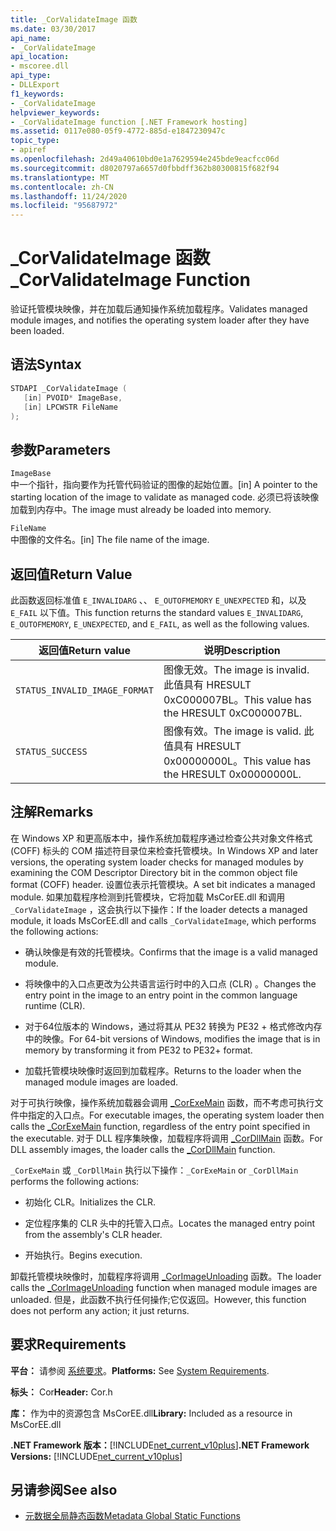 ```yaml
---
title: _CorValidateImage 函数
ms.date: 03/30/2017
api_name:
- _CorValidateImage
api_location:
- mscoree.dll
api_type:
- DLLExport
f1_keywords:
- _CorValidateImage
helpviewer_keywords:
- _CorValidateImage function [.NET Framework hosting]
ms.assetid: 0117e080-05f9-4772-885d-e1847230947c
topic_type:
- apiref
ms.openlocfilehash: 2d49a40610bd0e1a7629594e245bde9eacfcc06d
ms.sourcegitcommit: d8020797a6657d0fbbdff362b80300815f682f94
ms.translationtype: MT
ms.contentlocale: zh-CN
ms.lasthandoff: 11/24/2020
ms.locfileid: "95687972"
---
```

# <a name="_corvalidateimage-function"></a><span data-ttu-id="9c46c-102">_CorValidateImage 函数</span><span class="sxs-lookup"><span data-stu-id="9c46c-102">_CorValidateImage Function</span></span>

<span data-ttu-id="9c46c-103">验证托管模块映像，并在加载后通知操作系统加载程序。</span><span class="sxs-lookup"><span data-stu-id="9c46c-103">Validates managed module images, and notifies the operating system loader after they have been loaded.</span></span>  
  
## <a name="syntax"></a><span data-ttu-id="9c46c-104">语法</span><span class="sxs-lookup"><span data-stu-id="9c46c-104">Syntax</span></span>  
  
```cpp  
STDAPI _CorValidateImage (
   [in] PVOID* ImageBase,  
   [in] LPCWSTR FileName  
);  
```  
  
## <a name="parameters"></a><span data-ttu-id="9c46c-105">参数</span><span class="sxs-lookup"><span data-stu-id="9c46c-105">Parameters</span></span>  

 `ImageBase`  
 <span data-ttu-id="9c46c-106">中一个指针，指向要作为托管代码验证的图像的起始位置。</span><span class="sxs-lookup"><span data-stu-id="9c46c-106">[in] A pointer to the starting location of the image to validate as managed code.</span></span> <span data-ttu-id="9c46c-107">必须已将该映像加载到内存中。</span><span class="sxs-lookup"><span data-stu-id="9c46c-107">The image must already be loaded into memory.</span></span>  
  
 `FileName`  
 <span data-ttu-id="9c46c-108">中图像的文件名。</span><span class="sxs-lookup"><span data-stu-id="9c46c-108">[in] The file name of the image.</span></span>  
  
## <a name="return-value"></a><span data-ttu-id="9c46c-109">返回值</span><span class="sxs-lookup"><span data-stu-id="9c46c-109">Return Value</span></span>  

 <span data-ttu-id="9c46c-110">此函数返回标准值 `E_INVALIDARG` 、、 `E_OUTOFMEMORY` `E_UNEXPECTED` 和，以及 `E_FAIL` 以下值。</span><span class="sxs-lookup"><span data-stu-id="9c46c-110">This function returns the standard values `E_INVALIDARG`, `E_OUTOFMEMORY`, `E_UNEXPECTED`, and `E_FAIL`, as well as the following values.</span></span>  
  
|<span data-ttu-id="9c46c-111">返回值</span><span class="sxs-lookup"><span data-stu-id="9c46c-111">Return value</span></span>|<span data-ttu-id="9c46c-112">说明</span><span class="sxs-lookup"><span data-stu-id="9c46c-112">Description</span></span>|  
|------------------|-----------------|  
|`STATUS_INVALID_IMAGE_FORMAT`|<span data-ttu-id="9c46c-113">图像无效。</span><span class="sxs-lookup"><span data-stu-id="9c46c-113">The image is invalid.</span></span> <span data-ttu-id="9c46c-114">此值具有 HRESULT 0xC000007BL。</span><span class="sxs-lookup"><span data-stu-id="9c46c-114">This value has the HRESULT 0xC000007BL.</span></span>|  
|`STATUS_SUCCESS`|<span data-ttu-id="9c46c-115">图像有效。</span><span class="sxs-lookup"><span data-stu-id="9c46c-115">The image is valid.</span></span> <span data-ttu-id="9c46c-116">此值具有 HRESULT 0x00000000L。</span><span class="sxs-lookup"><span data-stu-id="9c46c-116">This value has the HRESULT 0x00000000L.</span></span>|  
  
## <a name="remarks"></a><span data-ttu-id="9c46c-117">注解</span><span class="sxs-lookup"><span data-stu-id="9c46c-117">Remarks</span></span>  

 <span data-ttu-id="9c46c-118">在 Windows XP 和更高版本中，操作系统加载程序通过检查公共对象文件格式 (COFF) 标头的 COM 描述符目录位来检查托管模块。</span><span class="sxs-lookup"><span data-stu-id="9c46c-118">In Windows XP and later versions, the operating system loader checks for managed modules by examining the COM Descriptor Directory bit in the common object file format (COFF) header.</span></span> <span data-ttu-id="9c46c-119">设置位表示托管模块。</span><span class="sxs-lookup"><span data-stu-id="9c46c-119">A set bit indicates a managed module.</span></span> <span data-ttu-id="9c46c-120">如果加载程序检测到托管模块，它将加载 MsCorEE.dll 和调用 `_CorValidateImage` ，这会执行以下操作：</span><span class="sxs-lookup"><span data-stu-id="9c46c-120">If the loader detects a managed module, it loads MsCorEE.dll and calls `_CorValidateImage`, which performs the following actions:</span></span>  
  
- <span data-ttu-id="9c46c-121">确认映像是有效的托管模块。</span><span class="sxs-lookup"><span data-stu-id="9c46c-121">Confirms that the image is a valid managed module.</span></span>  
  
- <span data-ttu-id="9c46c-122">将映像中的入口点更改为公共语言运行时中的入口点 (CLR) 。</span><span class="sxs-lookup"><span data-stu-id="9c46c-122">Changes the entry point in the image to an entry point in the common language runtime (CLR).</span></span>  
  
- <span data-ttu-id="9c46c-123">对于64位版本的 Windows，通过将其从 PE32 转换为 PE32 + 格式修改内存中的映像。</span><span class="sxs-lookup"><span data-stu-id="9c46c-123">For 64-bit versions of Windows, modifies the image that is in memory by transforming it from PE32 to PE32+ format.</span></span>  
  
- <span data-ttu-id="9c46c-124">加载托管模块映像时返回到加载程序。</span><span class="sxs-lookup"><span data-stu-id="9c46c-124">Returns to the loader when the managed module images are loaded.</span></span>  
  
 <span data-ttu-id="9c46c-125">对于可执行映像，操作系统加载器会调用 [_CorExeMain](corexemain-function.md) 函数，而不考虑可执行文件中指定的入口点。</span><span class="sxs-lookup"><span data-stu-id="9c46c-125">For executable images, the operating system loader then calls the [_CorExeMain](corexemain-function.md) function, regardless of the entry point specified in the executable.</span></span> <span data-ttu-id="9c46c-126">对于 DLL 程序集映像，加载程序将调用 [_CorDllMain](cordllmain-function.md) 函数。</span><span class="sxs-lookup"><span data-stu-id="9c46c-126">For DLL assembly images, the loader calls the [_CorDllMain](cordllmain-function.md) function.</span></span>  
  
 <span data-ttu-id="9c46c-127">`_CorExeMain` 或 `_CorDllMain` 执行以下操作：</span><span class="sxs-lookup"><span data-stu-id="9c46c-127">`_CorExeMain` or `_CorDllMain` performs the following actions:</span></span>  
  
- <span data-ttu-id="9c46c-128">初始化 CLR。</span><span class="sxs-lookup"><span data-stu-id="9c46c-128">Initializes the CLR.</span></span>  
  
- <span data-ttu-id="9c46c-129">定位程序集的 CLR 头中的托管入口点。</span><span class="sxs-lookup"><span data-stu-id="9c46c-129">Locates the managed entry point from the assembly's CLR header.</span></span>  
  
- <span data-ttu-id="9c46c-130">开始执行。</span><span class="sxs-lookup"><span data-stu-id="9c46c-130">Begins execution.</span></span>  
  
 <span data-ttu-id="9c46c-131">卸载托管模块映像时，加载程序将调用 [_CorImageUnloading](corimageunloading-function.md) 函数。</span><span class="sxs-lookup"><span data-stu-id="9c46c-131">The loader calls the [_CorImageUnloading](corimageunloading-function.md) function when managed module images are unloaded.</span></span> <span data-ttu-id="9c46c-132">但是，此函数不执行任何操作;它仅返回。</span><span class="sxs-lookup"><span data-stu-id="9c46c-132">However, this function does not perform any action; it just returns.</span></span>  
  
## <a name="requirements"></a><span data-ttu-id="9c46c-133">要求</span><span class="sxs-lookup"><span data-stu-id="9c46c-133">Requirements</span></span>  

 <span data-ttu-id="9c46c-134">**平台：** 请参阅 [系统要求](../../get-started/system-requirements.md)。</span><span class="sxs-lookup"><span data-stu-id="9c46c-134">**Platforms:** See [System Requirements](../../get-started/system-requirements.md).</span></span>  
  
 <span data-ttu-id="9c46c-135">**标头：** Cor</span><span class="sxs-lookup"><span data-stu-id="9c46c-135">**Header:** Cor.h</span></span>  
  
 <span data-ttu-id="9c46c-136">**库：** 作为中的资源包含 MsCorEE.dll</span><span class="sxs-lookup"><span data-stu-id="9c46c-136">**Library:** Included as a resource in MsCorEE.dll</span></span>  
  
 <span data-ttu-id="9c46c-137">**.NET Framework 版本：**[!INCLUDE[net_current_v10plus](../../../../includes/net-current-v10plus-md.md)]</span><span class="sxs-lookup"><span data-stu-id="9c46c-137">**.NET Framework Versions:** [!INCLUDE[net_current_v10plus](../../../../includes/net-current-v10plus-md.md)]</span></span>  
  
## <a name="see-also"></a><span data-ttu-id="9c46c-138">另请参阅</span><span class="sxs-lookup"><span data-stu-id="9c46c-138">See also</span></span>

- [<span data-ttu-id="9c46c-139">元数据全局静态函数</span><span class="sxs-lookup"><span data-stu-id="9c46c-139">Metadata Global Static Functions</span></span>](../metadata/metadata-global-static-functions.md)
